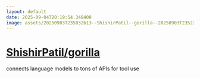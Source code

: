 ```yaml
---
layout: default
date: 2025-09-04T20:19:54.348408
image: assets/20250903T235032613--ShishirPatil--gorilla--20250903T235225694--cropped.png
---
```


# [ShishirPatil/gorilla](https://github.com/ShishirPatil/gorilla)

connects language models to tons of APIs for tool use
